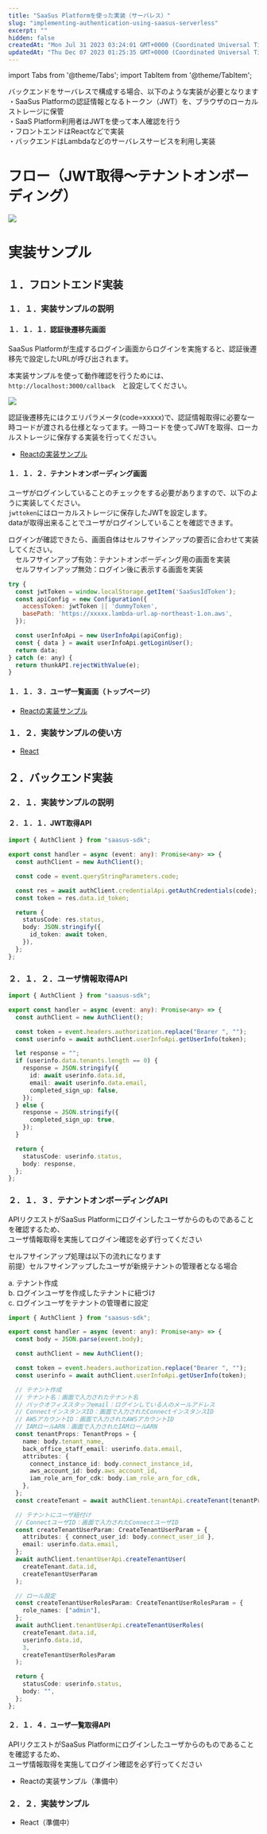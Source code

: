 ```yaml
---
title: "SaaSus Platformを使った実装（サーバレス）"
slug: "implementing-authentication-using-saasus-serverless"
excerpt: ""
hidden: false
createdAt: "Mon Jul 31 2023 03:24:01 GMT+0000 (Coordinated Universal Time)"
updatedAt: "Thu Dec 07 2023 01:25:35 GMT+0000 (Coordinated Universal Time)"
---
```

import Tabs from '@theme/Tabs';
import TabItem from '@theme/TabItem';

バックエンドをサーバレスで構成する場合、以下のような実装が必要となります  
・SaaSus Platformの認証情報となるトークン（JWT）を、ブラウザのローカルストレージに保管  
・SaaS Platform利用者はJWTを使って本人確認を行う  
・フロントエンドはReactなどで実装  
・バックエンドはLambdaなどのサーバレスサービスを利用し実装

# フロー（JWT取得〜テナントオンボーディング）

![](/ja/img/part-6/implementation-guide/implementing-authentication-using-saasus-serverless/image-01.png)

# 実装サンプル

## １．フロントエンド実装

### １．１．実装サンプルの説明

#### １．１．１．認証後遷移先画面

SaaSus Platformが生成するログイン画面からログインを実施すると、認証後遷移先で設定したURLが呼び出されます。

本実装サンプルを使って動作確認を行うためには、  
`http://localhost:3000/callback`　と設定してください。

![](/ja/img/part-6/implementation-guide/implementing-authentication-using-saasus-serverless/image-02.png)

認証後遷移先にはクエリパラメータ(code=xxxxx)で、認証情報取得に必要な一時コードが渡される仕様となってます。一時コードを使ってJWTを取得、ローカルストレージに保存する実装を行ってください。

- <a href="https://github.com/saasus-platform/implementation-sample-front-react/blob/main/src/pages/Callback.tsx" target="_blank">Reactの実装サンプル</a>

#### １．１．２．テナントオンボーディング画面

ユーザがログインしていることのチェックをする必要がありますので、以下のように実装してください。  
`jwttoken`にはローカルストレージに保存したJWTを設定します。  
dataが取得出来ることでユーザがログインしていることを確認できます。

ログインが確認できたら、画面自体はセルフサインアップの要否に合わせて実装してください。  
　セルフサインアップ有効：テナントオンボーディング用の画面を実装  
　セルフサインアップ無効：ログイン後に表示する画面を実装


<Tabs>
<TabItem value="jsx" label="React">

```jsx
try {
  const jwtToken = window.localStorage.getItem('SaaSusIdToken');
  const apiConfig = new Configuration({
    accessToken: jwtToken || 'dummyToken',
    basePath: 'https://xxxxx.lambda-url.ap-northeast-1.on.aws',
  });

  const userInfoApi = new UserInfoApi(apiConfig);
  const { data } = await userInfoApi.getLoginUser();
  return data;
} catch (e: any) {
  return thunkAPI.rejectWithValue(e);
}

```

</TabItem>
</Tabs>

#### １．１．３．ユーザ一覧画面（トップページ）

- <a href="https://github.com/saasus-platform/implementation-sample-front-react/blob/main/src/pages/UserPage.tsx" target="_blank">Reactの実装サンプル</a>

### １．２．実装サンプルの使い方

- <a href="https://github.com/saasus-platform/implementation-sample-front-react/blob/main/README.md" target="_blank">React</a>

## ２．バックエンド実装

### ２．１．実装サンプルの説明

#### ２．１．１．JWT取得API

<Tabs>
<TabItem value="typescript" label="TypeScript">

```typescript
import { AuthClient } from "saasus-sdk";

export const handler = async (event: any): Promise<any> => {
  const authClient = new AuthClient();

  const code = event.queryStringParameters.code;

  const res = await authClient.credentialApi.getAuthCredentials(code);
  const token = res.data.id_token;

  return {
    statusCode: res.status,
    body: JSON.stringify({
      id_token: await token,
    }),
  };
};
```

</TabItem>
</Tabs>

### ２．１．２．ユーザ情報取得API

<Tabs>
<TabItem value="typescript" label="TypeScript">

```typescript
import { AuthClient } from "saasus-sdk";

export const handler = async (event: any): Promise<any> => {
  const authClient = new AuthClient();

  const token = event.headers.authorization.replace("Bearer ", "");
  const userinfo = await authClient.userInfoApi.getUserInfo(token);

  let response = "";
  if (userinfo.data.tenants.length == 0) {
    response = JSON.stringify({
      id: await userinfo.data.id,
      email: await userinfo.data.email,
      completed_sign_up: false,
    });
  } else {
    response = JSON.stringify({
      completed_sign_up: true,
    });
  }

  return {
    statusCode: userinfo.status,
    body: response,
  };
};
```
</TabItem>
</Tabs>

### ２．１．３．テナントオンボーディングAPI

APIリクエストがSaaSus Platformにログインしたユーザからのものであることを確認するため、  
ユーザ情報取得を実施してログイン確認を必ず行ってください

セルフサインアップ処理は以下の流れになります  
前提）セルフサインアップしたユーザが新規テナントの管理者となる場合

a. テナント作成  
b. ログインユーザを作成したテナントに紐づけ  
c. ログインユーザをテナントの管理者に設定

<Tabs>
<TabItem value="typescript" label="TypeScript">

```typescript
import { AuthClient } from "saasus-sdk";

export const handler = async (event: any): Promise<any> => {
  const body = JSON.parse(event.body);

  const authClient = new AuthClient();

  const token = event.headers.authorization.replace("Bearer ", "");
  const userinfo = await authClient.userInfoApi.getUserInfo(token);

  // テナント作成
  // テナント名：画面で入力されたテナント名
  // バックオフィススタッフemail：ログインしている人のメールアドレス
  // ConnectインスタンスID：画面で入力されたConnectインスタンスID
  // AWSアカウントID：画面で入力されたAWSアカウントID
  // IAMロールARN：画面で入力されたIAMロールARN
  const tenantProps: TenantProps = {
    name: body.tenant_name,
    back_office_staff_email: userinfo.data.email,
    attributes: {
      connect_instance_id: body.connect_instance_id,
      aws_account_id: body.aws_account_id,
      iam_role_arn_for_cdk: body.iam_role_arn_for_cdk,
    },
  };
  const createTenant = await authClient.tenantApi.createTenant(tenantProps);

  // テナントにユーザ紐付け
  // ConnectユーザID：画面で入力されたConnectユーザID
  const createTenantUserParam: CreateTenantUserParam = {
    attributes: { connect_user_id: body.connect_user_id },
    email: userinfo.data.email,
  };
  await authClient.tenantUserApi.createTenantUser(
    createTenant.data.id,
    createTenantUserParam
  );

  // ロール設定
  const createTenantUserRolesParam: CreateTenantUserRolesParam = {
    role_names: ["admin"],
  };
  await authClient.tenantUserApi.createTenantUserRoles(
    createTenant.data.id,
    userinfo.data.id,
    3,
    createTenantUserRolesParam
  );

  return {
    statusCode: userinfo.status,
    body: "",
  };
};
```

</TabItem>
</Tabs>

#### ２．１．４．ユーザ一覧取得API

APIリクエストがSaaSus Platformにログインしたユーザからのものであることを確認するため、  
ユーザ情報取得を実施してログイン確認を必ず行ってください

- Reactの実装サンプル（準備中）

### ２．２．実装サンプル

- React（準備中）
